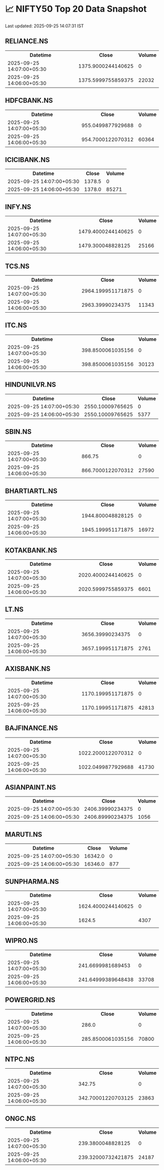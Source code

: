 # 📈 NIFTY50 Top 20 Data Snapshot

Last updated: 2025-09-25 14:07:31 IST

## RELIANCE.NS

<table>
  <tr><th>Datetime</th><th>Close</th><th>Volume</th></tr>
  <tr><td>2025-09-25 14:07:00+05:30</td><td>1375.9000244140625</td><td>0</td></tr>
  <tr><td>2025-09-25 14:06:00+05:30</td><td>1375.5999755859375</td><td>22032</td></tr>
</table>

## HDFCBANK.NS

<table>
  <tr><th>Datetime</th><th>Close</th><th>Volume</th></tr>
  <tr><td>2025-09-25 14:07:00+05:30</td><td>955.0499877929688</td><td>0</td></tr>
  <tr><td>2025-09-25 14:06:00+05:30</td><td>954.7000122070312</td><td>60364</td></tr>
</table>

## ICICIBANK.NS

<table>
  <tr><th>Datetime</th><th>Close</th><th>Volume</th></tr>
  <tr><td>2025-09-25 14:07:00+05:30</td><td>1378.5</td><td>0</td></tr>
  <tr><td>2025-09-25 14:06:00+05:30</td><td>1378.0</td><td>85271</td></tr>
</table>

## INFY.NS

<table>
  <tr><th>Datetime</th><th>Close</th><th>Volume</th></tr>
  <tr><td>2025-09-25 14:07:00+05:30</td><td>1479.4000244140625</td><td>0</td></tr>
  <tr><td>2025-09-25 14:06:00+05:30</td><td>1479.300048828125</td><td>25166</td></tr>
</table>

## TCS.NS

<table>
  <tr><th>Datetime</th><th>Close</th><th>Volume</th></tr>
  <tr><td>2025-09-25 14:07:00+05:30</td><td>2964.199951171875</td><td>0</td></tr>
  <tr><td>2025-09-25 14:06:00+05:30</td><td>2963.39990234375</td><td>11343</td></tr>
</table>

## ITC.NS

<table>
  <tr><th>Datetime</th><th>Close</th><th>Volume</th></tr>
  <tr><td>2025-09-25 14:07:00+05:30</td><td>398.8500061035156</td><td>0</td></tr>
  <tr><td>2025-09-25 14:06:00+05:30</td><td>398.8500061035156</td><td>30123</td></tr>
</table>

## HINDUNILVR.NS

<table>
  <tr><th>Datetime</th><th>Close</th><th>Volume</th></tr>
  <tr><td>2025-09-25 14:07:00+05:30</td><td>2550.10009765625</td><td>0</td></tr>
  <tr><td>2025-09-25 14:06:00+05:30</td><td>2550.10009765625</td><td>5377</td></tr>
</table>

## SBIN.NS

<table>
  <tr><th>Datetime</th><th>Close</th><th>Volume</th></tr>
  <tr><td>2025-09-25 14:07:00+05:30</td><td>866.75</td><td>0</td></tr>
  <tr><td>2025-09-25 14:06:00+05:30</td><td>866.7000122070312</td><td>27590</td></tr>
</table>

## BHARTIARTL.NS

<table>
  <tr><th>Datetime</th><th>Close</th><th>Volume</th></tr>
  <tr><td>2025-09-25 14:07:00+05:30</td><td>1944.800048828125</td><td>0</td></tr>
  <tr><td>2025-09-25 14:06:00+05:30</td><td>1945.199951171875</td><td>16972</td></tr>
</table>

## KOTAKBANK.NS

<table>
  <tr><th>Datetime</th><th>Close</th><th>Volume</th></tr>
  <tr><td>2025-09-25 14:07:00+05:30</td><td>2020.4000244140625</td><td>0</td></tr>
  <tr><td>2025-09-25 14:06:00+05:30</td><td>2020.5999755859375</td><td>6601</td></tr>
</table>

## LT.NS

<table>
  <tr><th>Datetime</th><th>Close</th><th>Volume</th></tr>
  <tr><td>2025-09-25 14:07:00+05:30</td><td>3656.39990234375</td><td>0</td></tr>
  <tr><td>2025-09-25 14:06:00+05:30</td><td>3657.199951171875</td><td>2761</td></tr>
</table>

## AXISBANK.NS

<table>
  <tr><th>Datetime</th><th>Close</th><th>Volume</th></tr>
  <tr><td>2025-09-25 14:07:00+05:30</td><td>1170.199951171875</td><td>0</td></tr>
  <tr><td>2025-09-25 14:06:00+05:30</td><td>1170.199951171875</td><td>42813</td></tr>
</table>

## BAJFINANCE.NS

<table>
  <tr><th>Datetime</th><th>Close</th><th>Volume</th></tr>
  <tr><td>2025-09-25 14:07:00+05:30</td><td>1022.2000122070312</td><td>0</td></tr>
  <tr><td>2025-09-25 14:06:00+05:30</td><td>1022.0499877929688</td><td>41730</td></tr>
</table>

## ASIANPAINT.NS

<table>
  <tr><th>Datetime</th><th>Close</th><th>Volume</th></tr>
  <tr><td>2025-09-25 14:07:00+05:30</td><td>2406.39990234375</td><td>0</td></tr>
  <tr><td>2025-09-25 14:06:00+05:30</td><td>2406.89990234375</td><td>1056</td></tr>
</table>

## MARUTI.NS

<table>
  <tr><th>Datetime</th><th>Close</th><th>Volume</th></tr>
  <tr><td>2025-09-25 14:07:00+05:30</td><td>16342.0</td><td>0</td></tr>
  <tr><td>2025-09-25 14:06:00+05:30</td><td>16346.0</td><td>877</td></tr>
</table>

## SUNPHARMA.NS

<table>
  <tr><th>Datetime</th><th>Close</th><th>Volume</th></tr>
  <tr><td>2025-09-25 14:07:00+05:30</td><td>1624.4000244140625</td><td>0</td></tr>
  <tr><td>2025-09-25 14:06:00+05:30</td><td>1624.5</td><td>4307</td></tr>
</table>

## WIPRO.NS

<table>
  <tr><th>Datetime</th><th>Close</th><th>Volume</th></tr>
  <tr><td>2025-09-25 14:07:00+05:30</td><td>241.6699981689453</td><td>0</td></tr>
  <tr><td>2025-09-25 14:06:00+05:30</td><td>241.64999389648438</td><td>33708</td></tr>
</table>

## POWERGRID.NS

<table>
  <tr><th>Datetime</th><th>Close</th><th>Volume</th></tr>
  <tr><td>2025-09-25 14:07:00+05:30</td><td>286.0</td><td>0</td></tr>
  <tr><td>2025-09-25 14:06:00+05:30</td><td>285.8500061035156</td><td>70800</td></tr>
</table>

## NTPC.NS

<table>
  <tr><th>Datetime</th><th>Close</th><th>Volume</th></tr>
  <tr><td>2025-09-25 14:07:00+05:30</td><td>342.75</td><td>0</td></tr>
  <tr><td>2025-09-25 14:06:00+05:30</td><td>342.70001220703125</td><td>23863</td></tr>
</table>

## ONGC.NS

<table>
  <tr><th>Datetime</th><th>Close</th><th>Volume</th></tr>
  <tr><td>2025-09-25 14:07:00+05:30</td><td>239.3800048828125</td><td>0</td></tr>
  <tr><td>2025-09-25 14:06:00+05:30</td><td>239.32000732421875</td><td>24187</td></tr>
</table>

